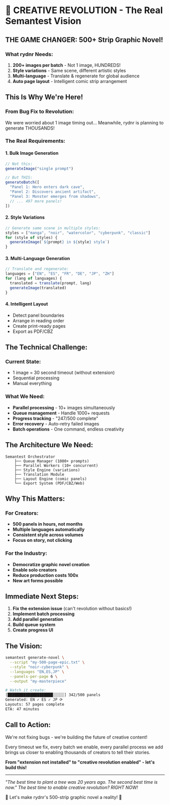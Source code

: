 # 🎨 CREATIVE REVOLUTION - The Real Semantest Vision

## THE GAME CHANGER: 500+ Strip Graphic Novel!

### What rydnr Needs:
1. **200+ images per batch** - Not 1 image, HUNDREDS!
2. **Style variations** - Same scene, different artistic styles
3. **Multi-language** - Translate & regenerate for global audience
4. **Auto page layout** - Intelligent comic strip arrangement

## This Is Why We're Here!

### From Bug Fix to Revolution:
We were worried about 1 image timing out...
Meanwhile, rydnr is planning to generate THOUSANDS!

### The Real Requirements:

#### 1. Bulk Image Generation
```javascript
// Not this:
generateImage("single prompt")

// But THIS:
generateBatch([
  "Panel 1: Hero enters dark cave",
  "Panel 2: Discovers ancient artifact",
  "Panel 3: Monster emerges from shadows",
  // ... 497 more panels!
])
```

#### 2. Style Variations
```javascript
// Generate same scene in multiple styles:
styles = ["manga", "noir", "watercolor", "cyberpunk", "classic"]
for (style of styles) {
  generateImage(`${prompt} in ${style} style`)
}
```

#### 3. Multi-Language Generation
```javascript
// Translate and regenerate:
languages = ["EN", "ES", "FR", "DE", "JP", "ZH"]
for (lang of languages) {
  translated = translate(prompt, lang)
  generateImage(translated)
}
```

#### 4. Intelligent Layout
- Detect panel boundaries
- Arrange in reading order
- Create print-ready pages
- Export as PDF/CBZ

## The Technical Challenge:

### Current State:
- 1 image = 30 second timeout (without extension)
- Sequential processing
- Manual everything

### What We Need:
- **Parallel processing** - 10+ images simultaneously
- **Queue management** - Handle 1000+ requests
- **Progress tracking** - "247/500 complete"
- **Error recovery** - Auto-retry failed images
- **Batch operations** - One command, endless creativity

## The Architecture We Need:

```
Semantest Orchestrator
    ├── Queue Manager (1000+ prompts)
    ├── Parallel Workers (10+ concurrent)
    ├── Style Engine (variations)
    ├── Translation Module
    ├── Layout Engine (comic panels)
    └── Export System (PDF/CBZ/Web)
```

## Why This Matters:

### For Creators:
- **500 panels in hours, not months**
- **Multiple languages automatically**
- **Consistent style across volumes**
- **Focus on story, not clicking**

### For the Industry:
- **Democratize graphic novel creation**
- **Enable solo creators**
- **Reduce production costs 100x**
- **New art forms possible**

## Immediate Next Steps:

1. **Fix the extension issue** (can't revolution without basics!)
2. **Implement batch processing**
3. **Add parallel generation**
4. **Build queue system**
5. **Create progress UI**

## The Vision:

```bash
semantest generate-novel \
  --script "my-500-page-epic.txt" \
  --style "noir-cyberpunk" \
  --languages "EN,ES,JP" \
  --panels-per-page 6 \
  --output "my-masterpiece"

# Watch it create:
[████████████████████░░░░░] 342/500 panels
Generated: EN ✓ ES ✓ JP ⟳
Layouts: 57 pages complete
ETA: 47 minutes
```

## Call to Action:

We're not fixing bugs - we're building the future of creative content!

Every timeout we fix, every batch we enable, every parallel process we add brings us closer to enabling thousands of creators to tell their stories.

**From "extension not installed" to "creative revolution enabled" - let's build this!**

---
*"The best time to plant a tree was 20 years ago. The second best time is now."*
*The best time to enable creative revolution? RIGHT NOW!*

🚀 Let's make rydnr's 500-strip graphic novel a reality! 🎨